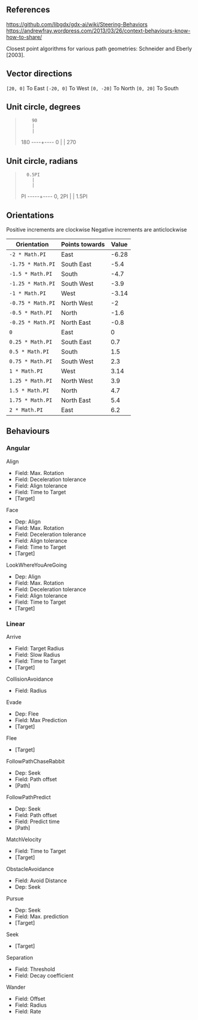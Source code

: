 ## References

https://github.com/libgdx/gdx-ai/wiki/Steering-Behaviors
https://andrewfray.wordpress.com/2013/03/26/context-behaviours-know-how-to-share/

Closest point algorithms for various path geometries:
Schneider and Eberly [2003].

## Vector directions

`[20, 0]` To East
`[-20, 0]` To West
`[0, -20]` To North
`[0, 20]` To South

## Unit circle, degrees

>         90
>         |
>         |
> 180 ----+---- 0
>         |
>         |
>        270

## Unit circle, radians

>       0.5PI
>         |
>         |
> PI -----+---- 0, 2PI
>         |
>         |
>       1.5PI

## Orientations

Positive increments are clockwise
Negative increments are anticlockwise

| Orientation       | Points towards | Value |
| ----------------- | -------------- | ----- |
| `-2 * Math.PI`    | East           | -6.28 |
| `-1.75 * Math.PI` | South East     | -5.4  |
| `-1.5 * Math.PI`  | South          | -4.7  |
| `-1.25 * Math.PI` | South West     | -3.9  |
| `-1 * Math.PI`    | West           | -3.14 |
| `-0.75 * Math.PI` | North West     | -2    |
| `-0.5 * Math.PI`  | North          | -1.6  |
| `-0.25 * Math.PI` | North East     | -0.8  |
| `0`               | East           | 0     |
| `0.25 * Math.PI`  | South East     | 0.7   |
| `0.5 * Math.PI`   | South          | 1.5   |
| `0.75 * Math.PI`  | South West     | 2.3   |
| `1 * Math.PI`     | West           | 3.14  |
| `1.25 * Math.PI`  | North West     | 3.9   |
| `1.5 * Math.PI`   | North          | 4.7   |
| `1.75 * Math.PI`  | North East     | 5.4   |
| `2 * Math.PI`     | East           | 6.2   |

## Behaviours

### Angular

Align

- Field: Max. Rotation
- Field: Deceleration tolerance
- Field: Align tolerance
- Field: Time to Target
- [Target]

Face

- Dep: Align
- Field: Max. Rotation
- Field: Deceleration tolerance
- Field: Align tolerance
- Field: Time to Target
- [Target]

LookWhereYouAreGoing

- Dep: Align
- Field: Max. Rotation
- Field: Deceleration tolerance
- Field: Align tolerance
- Field: Time to Target
- [Target]

### Linear

Arrive

- Field: Target Radius
- Field: Slow Radius
- Field: Time to Target
- [Target]

CollisionAvoidance

- Field: Radius

Evade

- Dep: Flee
- Field: Max Prediction
- [Target]

Flee

- [Target]

FollowPathChaseRabbit

- Dep: Seek
- Field: Path offset
- [Path]

FollowPathPredict

- Dep: Seek
- Field: Path offset
- Field: Predict time
- [Path]

MatchVelocity

- Field: Time to Target
- [Target]

ObstacleAvoidance

- Field: Avoid Distance
- Dep: Seek

Pursue

- Dep: Seek
- Field: Max. prediction
- [Target]

Seek

- [Target]

Separation

- Field: Threshold
- Field: Decay coefficient

Wander

- Field: Offset
- Field: Radius
- Field: Rate 
